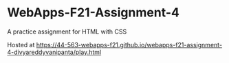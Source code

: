 # WebApps-F21-Assignment-4
A practice assignment for HTML with CSS

Hosted at https://44-563-webapps-f21.github.io/webapps-f21-assignment-4-divyareddyvanipanta/play.html
